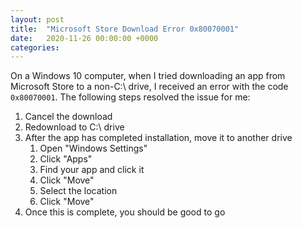 ```yaml
---
layout: post
title:  "Microsoft Store Download Error 0x80070001"
date:   2020-11-26 00:00:00 +0000
categories: 
---
```


On a Windows 10 computer, when I tried downloading an app from Microsoft Store to a non-C:\ drive, I received an error with the code `0x80070001`.  The following steps resolved the issue for me:

1. Cancel the download
1. Redownload to C:\ drive
1. After the app has completed installation, move it to another drive
    1. Open "Windows Settings"
    1. Click "Apps"
    1. Find your app and click it
    1. Click "Move"
    1. Select the location
    1. Click "Move"
1. Once this is complete, you should be good to go